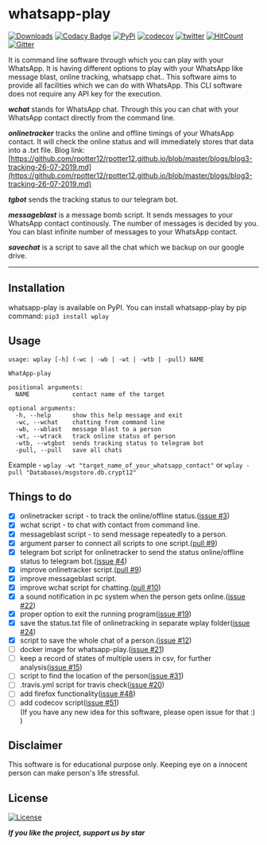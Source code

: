 # whatsapp-play

[![Downloads](https://pepy.tech/badge/wplay)](https://pepy.tech/project/wplay)
[![Codacy Badge](https://api.codacy.com/project/badge/Grade/749acf4cad424fbeb96a412963aa83ea)](https://app.codacy.com/app/rpotter12/whatsapp-play?utm_source=github.com&utm_medium=referral&utm_content=rpotter12/whatsapp-play&utm_campaign=Badge_Grade_Settings)
[![PyPi](https://img.shields.io/badge/pypi-v2.0.0-blue)](https://pypi.org/project/wplay/)
[![codecov](https://codecov.io/gh/rpotter12/whatsapp-play/branch/master/graph/badge.svg)](https://codecov.io/gh/rpotter12/whatsapp-play)
[![twitter](https://img.shields.io/twitter/url/https/github.com/rpotter12/whatsapp-play.svg?style=social)](https://twitter.com/rpotter121998)
[![HitCount](http://hits.dwyl.io/rpotter12/whatsapp-play.svg)](http://hits.dwyl.io/rpotter12/whatsapp-play)
[![Gitter](https://badges.gitter.im/whatsapp-play/community.svg)](https://gitter.im/whatsapp-play/community?utm_source=badge&utm_medium=badge&utm_campaign=pr-badge)

It is command line software through which you can play with your WhatsApp. It is having different options to play with your WhatsApp like message blast, online tracking, whatsapp chat.. This software aims to provide all facilities which we can do with WhatsApp. This CLI software does not require any API key for the execution.

***wchat*** stands for WhatsApp chat. Through this you can chat with your WhatsApp contact directly from the command line.

***onlinetracker*** tracks the online and offline timings of your WhatsApp contact. It will check the online status and will immediately stores that data into a .txt file. Blog link: [https://github.com/rpotter12/rpotter12.github.io/blob/master/blogs/blog3-tracking-26-07-2019.md](https://github.com/rpotter12/rpotter12.github.io/blob/master/blogs/blog3-tracking-26-07-2019.md)

***tgbot*** sends the tracking status to our telegram bot.

***messageblast*** is a message bomb script. It sends messages to your WhatsApp contact continously. The number of messages is decided by you. You can blast infinite number of messages to your WhatsApp contact.

***savechat*** is a script to save all the chat which we backup on our google drive.

---

## Installation
whatsapp-play is available on PyPI. You can install whatsapp-play by pip command: `pip3 install wplay`

## Usage
```
usage: wplay [-h] (-wc | -wb | -wt | -wtb | -pull) NAME

WhatApp-play

positional arguments:
  NAME            contact name of the target

optional arguments:
  -h, --help      show this help message and exit
  -wc, --wchat    chatting from command line
  -wb, --wblast   message blast to a person
  -wt, --wtrack   track online status of person
  -wtb, --wtgbot  sends tracking status to telegram bot
  -pull, --pull   save all chats
```
Example - `wplay -wt "target_name_of_your_whatsapp_contact"` or `wplay -pull "Databases/msgstore.db.crypt12"`

## Things to do
- [x] onlinetracker script - to track the online/offline status.([issue #3](https://github.com/rpotter12/whatsapp-play/issues/3))
- [x] wchat script - to chat with contact from command line.
- [x] messageblast script - to send message repeatedly to a person.
- [x] argument parser to connect all scripts to one script.([pull #9](https://github.com/rpotter12/whatsapp-play/pull/9))
- [x] telegram bot script for onlinetracker to send the status online/offline status to telegram bot.([issue #4](https://github.com/rpotter12/whatsapp-play/issues/4))
- [x] improve onlinetracker script.([pull #9](https://github.com/rpotter12/whatsapp-play/pull/9))
- [x] improve messageblast script.
- [x] improve wchat script for chatting.([pull #10](https://github.com/rpotter12/whatsapp-play/pull/10))
- [x] a sound notification in pc system when the person gets online.([issue #22](https://github.com/rpotter12/whatsapp-play/issues/22))
- [x] proper option to exit the running program([issue #19](https://github.com/rpotter12/whatsapp-play/issues/19))
- [x] save the status.txt file of onlinetracking in separate wplay folder([issue #24](https://github.com/rpotter12/whatsapp-play/issues/24))
- [x] script to save the whole chat of a person.([issue #12](https://github.com/rpotter12/whatsapp-play/issues/12))
- [ ] docker image for whatsapp-play.([issue #21](https://github.com/rpotter12/whatsapp-play/issues/21))
- [ ] keep a record of states of multiple users in csv, for further analysis([issue #15](https://github.com/rpotter12/whatsapp-play/issues/15))
- [ ] script to find the location of the person([issue #31](https://github.com/rpotter12/whatsapp-play/issues/31))
- [ ] .travis.yml script for travis check([issue #20](https://github.com/rpotter12/whatsapp-play/issues/20))
- [ ] add firefox functionality([issue #48](https://github.com/rpotter12/whatsapp-play/issues/48))
- [ ] add codecov script([issue #51](https://github.com/rpotter12/whatsapp-play/issues/51))<br>
(If you have any new idea for this software, please open issue for that :) )

## Disclaimer
This software is for educational purpose only. Keeping eye on a innocent person can make person's life stressful.

## License
[![License](https://img.shields.io/github/license/rpotter12/whatsapp-play.svg)](https://github.com/rpotter12/whatsapp-play/blob/master/README.md)

***If you like the project, support us by star***
